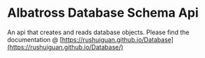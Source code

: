 # Albatross Database Schema Api
An api that creates and reads database objects.  Please find the documentation @ [https://rushuiguan.github.io/Database](https://rushuiguan.github.io/Database/)
